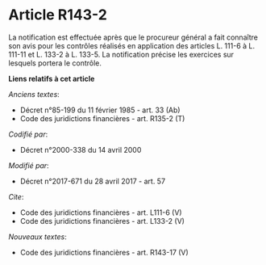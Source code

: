 # Article R143-2

La notification est effectuée après que le procureur général a fait connaître son avis pour les contrôles réalisés en
application des articles L. 111-6 à L. 111-11 et L. 133-2 à L. 133-5. La notification précise les exercices sur lesquels
portera le contrôle.

**Liens relatifs à cet article**

_Anciens textes_:

  - Décret n°85-199 du 11 février 1985 - art. 33 (Ab)
  - Code des juridictions financières - art. R135-2 (T)

_Codifié par_:

  - Décret n°2000-338 du 14 avril 2000

_Modifié par_:

  - Décret n°2017-671 du 28 avril 2017 - art. 57

_Cite_:

  - Code des juridictions financières - art. L111-6 (V)
  - Code des juridictions financières - art. L133-2 (V)

_Nouveaux textes_:

  - Code des juridictions financières - art. R143-17 (V)
